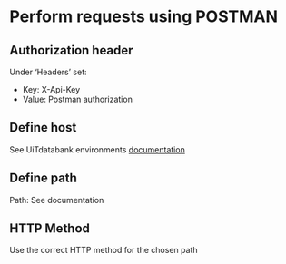 ---
---

# Perform requests using POSTMAN
## Authorization header
Under ‘Headers’ set:

- Key: X-Api-Key
- Value: <your api key>
Postman authorization

## Define host
See UiTdatabank environments [documentation](https://documentatie.uitdatabank.be/content/search_api_3/latest/getting-started/environments.html)

## Define path
Path: See documentation

## HTTP Method
Use the correct HTTP method for the chosen path

